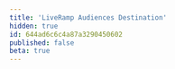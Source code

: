 ```yaml
---
title: 'LiveRamp Audiences Destination'
hidden: true
id: 644ad6c6c4a87a3290450602
published: false
beta: true
---
```

